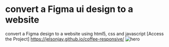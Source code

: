 # convert a Figma ui design to a website
 convert a Figma design to a website using html5, css and javascript
  [Access the Project] https://jelsonjay.github.io/coffee-responsive/
 ![hero](https://user-images.githubusercontent.com/50907905/168488290-b563f6fd-4ba2-41e7-b66e-cba27a1c4710.png)
